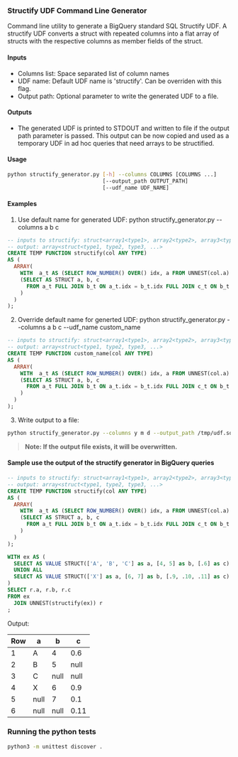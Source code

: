 ### Structify UDF Command Line Generator

Command line utility to generate a BigQuery standard SQL Structify UDF.
A structify UDF converts a struct with repeated columns into a flat array of
structs with the respective columns as member fields of the struct.

#### Inputs
- Columns list: Space separated list of column names
- UDF name: Default UDF name is 'structify'. Can be overriden with this flag.
- Output path: Optional parameter to write the generated UDF to a file.

#### Outputs
- The generated UDF is printed to STDOUT and written to file if the output path
parameter is passed. This output can be now copied and used as a temporary UDF
in ad hoc queries that need arrays to be structified.

#### Usage
```sh
python structify_generator.py [-h] --columns COLUMNS [COLUMNS ...]
                              [--output_path OUTPUT_PATH]
                              [--udf_name UDF_NAME]
```

#### Examples

1. Use default name for generated UDF:
python structify_generator.py --columns a b c
```sql
-- inputs to structify: struct<array1<type1>, array2<type2>, array3<type3>, ...>
-- output: array<struct<type1, type2, type3, ...>
CREATE TEMP FUNCTION structify(col ANY TYPE)
AS (
  ARRAY(
    WITH  a_t AS (SELECT ROW_NUMBER() OVER() idx, a FROM UNNEST(col.a) a),  b_t AS (SELECT ROW_NUMBER() OVER() idx, b FROM UNNEST(col.b) b),  c_t AS (SELECT ROW_NUMBER() OVER() idx, c FROM UNNEST(col.c) c)
    (SELECT AS STRUCT a, b, c
      FROM a_t FULL JOIN b_t ON a_t.idx = b_t.idx FULL JOIN c_t ON b_t.idx = c_t.idx
    )
  )
);
```
2. Override default name for generted UDF:
python structify_generator.py --columns a b c --udf_name custom_name
```sql
-- inputs to structify: struct<array1<type1>, array2<type2>, array3<type3>, ...>
-- output: array<struct<type1, type2, type3, ...>
CREATE TEMP FUNCTION custom_name(col ANY TYPE)
AS (
  ARRAY(
    WITH  a_t AS (SELECT ROW_NUMBER() OVER() idx, a FROM UNNEST(col.a) a),  b_t AS (SELECT ROW_NUMBER() OVER() idx, b FROM UNNEST(col.b) b),  c_t AS (SELECT ROW_NUMBER() OVER() idx, c FROM UNNEST(col.c) c)
    (SELECT AS STRUCT a, b, c
      FROM a_t FULL JOIN b_t ON a_t.idx = b_t.idx FULL JOIN c_t ON b_t.idx = c_t.idx
    )
  )
);
```
3. Write output to a file:
```sh
python structify_generator.py --columns y m d --output_path /tmp/udf.sql
```

> __Note: If the output file exists, it will be overwritten.__

#### Sample use the output of the structify generator in BigQuery queries

```sql
-- inputs to structify: struct<array1<type1>, array2<type2>, array3<type3>, ...>
-- output: array<struct<type1, type2, type3, ...>
CREATE TEMP FUNCTION structify(col ANY TYPE)
AS (
  ARRAY(
    WITH  a_t AS (SELECT ROW_NUMBER() OVER() idx, a FROM UNNEST(col.a) a),  b_t AS (SELECT ROW_NUMBER() OVER() idx, b FROM UNNEST(col.b) b),  c_t AS (SELECT ROW_NUMBER() OVER() idx, c FROM UNNEST(col.c) c)
    (SELECT AS STRUCT a, b, c
      FROM a_t FULL JOIN b_t ON a_t.idx = b_t.idx FULL JOIN c_t ON b_t.idx = c_t.idx
    )
  )
);

WITH ex AS (
  SELECT AS VALUE STRUCT(['A', 'B', 'C'] as a, [4, 5] as b, [.6] as c) struct_field
  UNION ALL
  SELECT AS VALUE STRUCT(['X'] as a, [6, 7] as b, [.9, .10, .11] as c) struct_field
)
SELECT r.a, r.b, r.c
FROM ex 
  JOIN UNNEST(structify(ex)) r
;
```

Output:

Row | a | b | c
--- | - | - | -
1   | A | 4 | 0.6
2   | B | 5 | null
3   | C | null | null
4   | X | 6 | 0.9
5   | null | 7 | 0.1
6   | null | null | 0.11

### Running the python tests
```bash
python3 -m unittest discover .
```
